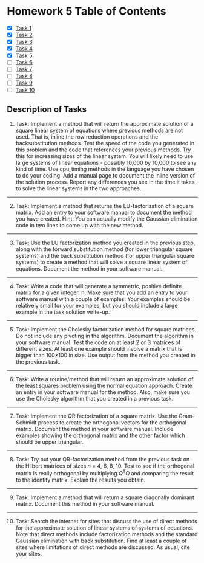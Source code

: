 # Homework 5 Table of Contents

- [x] [Task 1](./Software_Manual/direct_ge_bsin.md)
- [x] [Task 2](./Software_Manual/lu_factor.md)
- [x] [Task 3](./Software_Manual/lu_solve.md)
- [x] [Task 4](./Software_Manual/spd_mat_gen.md)
- [x] [Task 5](./Software_Manual/cholesky_factor.md)
- [ ] [Task 6](https://bolanderc.github.io/math5610) 
- [ ] [Task 7](https://bolanderc.github.io/math5610)
- [ ] [Task 8](https://bolanderc.github.io/math5610)
- [ ] [Task 9](https://bolanderc.github.io/math5610)
- [ ] [Task 10](https://bolanderc.github.io/math5610)

## Description of Tasks

1. Task: Implement a method that will return the approximate solution of a square linear system of equations where previous methods are not used. That is, inline the row reduction operations and the backsubstitution methods. Test the speed of the code you generated in this problem and the code that references your previous methods. Try this for increasing sizes of the linear system. You will likely need to use large systems of linear equations - possibly 10,000 by 10,000 to see any kind of time. Use cpu_timing methods in the language you have chosen to do your coding. Add a manual page to document the inline version of the solution process. Report any differences you see in the time it takes to solve the linear systems in the two approaches.

------

2. Task: Implement a method that returns the LU-factorization of a square matrix. Add an entry to your software manual to document the method you have created. Hint: You can actually modify the Gaussian elimination code in two lines to come up with the new method.

------

3. Task: Use the LU factorization method you created in the previous step, along with the forward substitution method (for lower triangular square systems) and the back substitution method (for upper triangular square systems) to create a method that will solve a square linear system of equations. Document the method in your software manual.

------

4. Task: Write a code that will generate a symmetric, positive definite matrix for a given integer, n. Make sure that you add an entry to your software manual with a couple of examples. Your examples should be relatively small for your examples, but you should include a large example in the task solution write-up.

------

5. Task: Implement the Cholesky factorization method for square matrices. Do not include any pivoting in the algorithm. Document the algorithm in your software manual. Test the code on at least 2 or 3 matrices of different sizes. At least one example should involve a matrix that is bigger than 100×100 in size. Use output from the method you created in the previous task.

------

6. Task: Write a routine/method that will return an approximate solution of the least squares problem using the normal equation approach. Create an entry in your software manual for the method. Also, make sure you use the Cholesky algorithm that you created in a previous task.

------

7. Task: Implement the QR factorization of a square matrix. Use the Gram-Schmidt process to create the orthogonal vectors for the orthogonal matrix. Document the method in your software manual. Include examples showing the orthogonal matrix and the other factor which should be upper triangular.

------

8. Task: Try out your QR-factorization method from the previous task on the Hilbert matrices of sizes *n* = 4, 6, 8, 10. Test to see if the orthogonal matrix is really orthogonal by multiplying *Q*<sup>T</sup>*Q* and comparing the result to the identity matrix. Explain the results you obtain.

------

9. Task: Implement a method that will return a square diagonally dominant matrix. Document this method in your software manual.

------

10. Task: Search the internet for sites that discuss the use of direct methods for the approximate solution of linear systems of systems of equations. Note that direct methods include factorization methods and the standard Gaussian elimination with back substitution. Find at least a couple of sites where limitations of direct methods are discussed. As usual, cite your sites.

